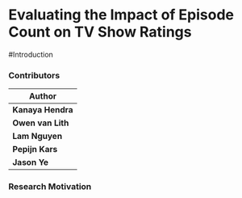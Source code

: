 # Evaluating the Impact of Episode Count on TV Show Ratings

#Introduction
### Contributors
| Author                                      |
|---------------------------------------------|
| **Kanaya Hendra**                           |
| **Owen van Lith**                           | 
| **Lam Nguyen**                              |
| **Pepijn Kars**                             |
| **Jason Ye**                                |

### Research Motivation

